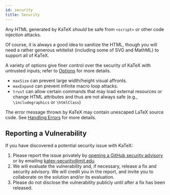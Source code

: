 ```yaml
---
id: security
title: Security
---
```

Any HTML generated by KaTeX *should* be safe from `<script>` or other code
injection attacks.

Of course, it is always a good idea to sanitize the HTML, though you will need
a rather generous whitelist (including some of SVG and MathML) to support
all of KaTeX.

A variety of options give finer control over the security of KaTeX
with untrusted inputs; refer to [Options](options.md) for more details.
* `maxSize` can prevent large width/height visual affronts.
* `maxExpand` can prevent infinite macro loop attacks.
* `trust` can allow certain commands that may load external resources or change HTML attributes and thus are not always safe (e.g., `\includegraphics` or `\htmlClass`)

The error message thrown by KaTeX may contain unescaped LaTeX source code.
See [Handling Errors](error.md) for more details.

## Reporting a Vulnerability

If you have discovered a potential security issue with KaTeX:

1. Please report the issue privately by [opening a GitHub security advisory](https://github.com/KaTeX/KaTeX/security) or by emailing [katex-security@mit.edu](mailto:katex-security@mit.edu).
2. We will evaluate the vulnerability and, if necessary, release a fix and security advisory. We will credit you in the report, and invite you to collaborate on the solution and/or its evaluation.
3. Please do not disclose the vulnerability publicly until after a fix has been released.
